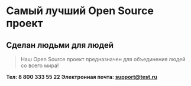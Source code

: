# Самый лучший Open Source проект

## Сделан людьми для людей

> Наш Open Source проект предназначен для объединения людей со всего мира!

**Тел: 8 800 333 55 22**
**Электронная почта: support@test.ru**

